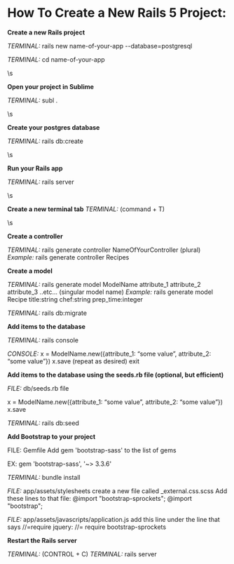 # How To Create a New Rails 5 Project:

**Create a new Rails project**

*TERMINAL:* rails new name-of-your-app --database=postgresql

*TERMINAL:* cd name-of-your-app

\s

**Open your project in Sublime**

*TERMINAL:* subl .

\s

**Create your postgres database**

*TERMINAL:* rails db:create

\s

**Run your Rails app**

*TERMINAL:* rails server

\s

**Create a new terminal tab**
*TERMINAL:* (command + T)

\s

**Create a controller**

*TERMINAL:* rails generate controller NameOfYourController (plural)
*Example:* rails generate controller Recipes



**Create a model**

*TERMINAL:* rails generate model ModelName attribute_1 attribute_2 attribute_3 ..etc... (singular model name)
*Example:* rails generate model Recipe title:string chef:string prep_time:integer

*TERMINAL:* rails db:migrate 



**Add items to the database**

*TERMINAL:* rails console

*CONSOLE:*
  x = ModelName.new({attribute_1: “some value”, attribute_2: “some value”})
  x.save
(repeat as desired)
  exit



**Add items to the database using the seeds.rb file (optional, but efficient)**

*FILE:* db/seeds.rb file

  x = ModelName.new({attribute_1: “some value”, attribute_2: “some value”})
  x.save

*TERMINAL:* rails db:seed



**Add Bootstrap to your project**

FILE: Gemfile
Add
  gem 'bootstrap-sass'
to the list of gems

EX: gem 'bootstrap-sass', '~> 3.3.6'

*TERMINAL:* bundle install

*FILE:* app/assets/stylesheets
  create a new file called _external.css.scss
Add these lines to that file:
  @import "bootstrap-sprockets";
  @import "bootstrap";

*FILE:* app/assets/javascripts/application.js
  add this line under the line that says //=require jquery: 
    //= require bootstrap-sprockets



**Restart the Rails server**

*TERMINAL:* (CONTROL + C)
*TERMINAL:* rails server







